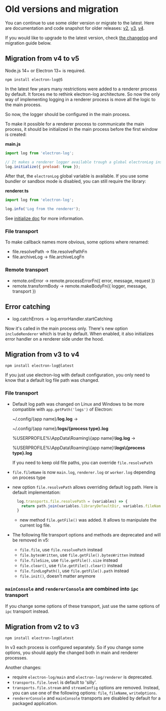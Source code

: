# Old versions and migration

You can continue to use some older version or migrate to the latest. Here are
documentation and code snapshot for older releases:
[v2](https://github.com/megahertz/electron-log/tree/v2.2.17),
[v3](https://github.com/megahertz/electron-log/tree/v3.0.9),
[v4](https://github.com/megahertz/electron-log/tree/v4.4.8).

If you would like to upgrade to the latest version, check
[the changelog](../CHANGELOG.md) and migration guide below.

## Migration from v4 to v5

Node.js 14+ or Electron 13+ is required.

`npm install electron-log@5`

In the latest few years many restrictions were added to a renderer process by
default. It forces me to rethink electron-log architecture. So now the only
way of implementing logging in a renderer process is move all the logic to the
main process. 

So now, the logger should be configured in the main process.

To make it possible for a renderer process to communicate the main process,
it should be initialized in the main process before the first window is created:

**main.js**
```js
import log from 'electron-log';

// It makes a renderer logger available trough a global electronLog instance
log.initialize({ preload: true });
````

After that, the `electronLog` global variable is available. If you use some
bundler or sandbox mode is disabled, you can still require the library:

**renderer.ts**
```typescript
import log from 'electron-log';

log.info('Log from the renderer');
````

See [initialize doc](initialize.md) for more information.

### File transport

To make callback names more obvious, some options where renamed:

 - file.resolvePath -> file.resolvePathFn
 - file.archiveLog -> file.archiveLogFn

### Remote transport

 - remote.onError -> remote.processErrorFn({ error, message, request })
 - remote.transformBody -> remote.makeBodyFn({ logger, message, transport })

## Error catching

 - log.catchErrors -> log.errorHandler.startCatching

Now it's called in the main process only. There's new option `includeRenderer`
which is true by default. When enabled, it also initializes error handler on
a renderer side under the hood.

## Migration from v3 to v4

`npm install electron-log@latest`

If you just use electron-log with default configuration, you only need to know
that a default log file path was changed.

### File transport

 - Default log path was changed on Linux and Windows to be more compatible
   with `app.getPath('logs')` of Electron:
   
   ~/.config/{app name}/**log.log** →
   
   ~/.config/{app name}/**logs/{process type}.log**
   
   %USERPROFILE%\\AppData\\Roaming\\{app name}\\**log.log** →
   
   %USERPROFILE%\\AppData\\Roaming\\{app name}\\**logs\\{process type}.log**
   
   If you need to keep old file paths, you can override `file.resolvePath` 
   
 - `file.fileName` is now `main.log`, `renderer.log` or `worker.log`
   depending on process type
   
 - new option `file.resolvePath` allows overriding default log path. Here
   is default implementation: 
   
   ```js
     log.transports.file.resolvePath = (variables) => {
       return path.join(variables.libraryDefaultDir, variables.fileName);
     }
   ```
   
   - new method `file.getFile()` was added. It allows to manipulate the current
     log file.
   
 - The following file transport options and methods are deprecated and will be
   removed in v5:
 
   - `file.file`, use `file.resolvePath` instead
   - `file.bytesWritten`, use `file.getFile().bytesWritten` instead
   - `file.fileSize`, use `file.getFile().size` instead
   - `file.clear()`, use `file.getFile().clear()` instead
   - `file.findLogPath()`, use `file.getFile().path` instead
   - `file.init()`, doesn't matter anymore
   
### `mainConsole` and `rendererConsole` are combined into `ipc` transport

If you change some options of these transport, just use the same options of
`ipc` transport instead.

## Migration from v2 to v3

`npm install electron-log@latest`

In v3 each process is configured separately. So if you change some options, you
should apply the changed both in main and renderer processes.

Another changes:

 - require `electron-log/main` and `electron-log/renderer` is deprecated.
 - `transports.file.level` is default to 'silly'.
 - `transports.file.stream` and `streamConfig` options are removed. Instead, you
   can use one of the following options: `file`, `fileName`, `writeOptions`.
 - `rendererConsole` and `mainConsole` transports are disabled by default for
   a packaged application.
